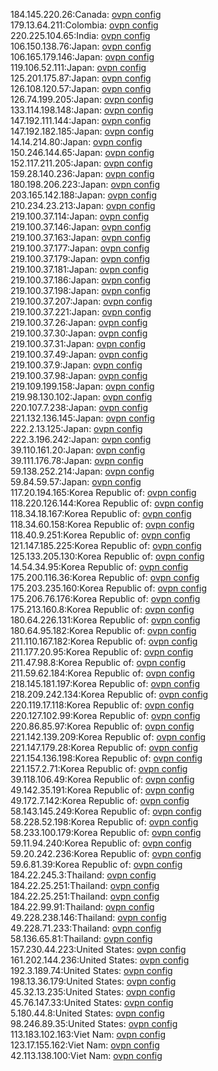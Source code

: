 184.145.220.26:Canada: [ovpn config](vpn/184_145_220_26.ovpn)  
179.13.64.211:Colombia: [ovpn config](vpn/179_13_64_211.ovpn)  
220.225.104.65:India: [ovpn config](vpn/220_225_104_65.ovpn)  
106.150.138.76:Japan: [ovpn config](vpn/106_150_138_76.ovpn)  
106.165.179.146:Japan: [ovpn config](vpn/106_165_179_146.ovpn)  
119.106.52.111:Japan: [ovpn config](vpn/119_106_52_111.ovpn)  
125.201.175.87:Japan: [ovpn config](vpn/125_201_175_87.ovpn)  
126.108.120.57:Japan: [ovpn config](vpn/126_108_120_57.ovpn)  
126.74.199.205:Japan: [ovpn config](vpn/126_74_199_205.ovpn)  
133.114.198.148:Japan: [ovpn config](vpn/133_114_198_148.ovpn)  
147.192.111.144:Japan: [ovpn config](vpn/147_192_111_144.ovpn)  
147.192.182.185:Japan: [ovpn config](vpn/147_192_182_185.ovpn)  
14.14.214.80:Japan: [ovpn config](vpn/14_14_214_80.ovpn)  
150.246.144.65:Japan: [ovpn config](vpn/150_246_144_65.ovpn)  
152.117.211.205:Japan: [ovpn config](vpn/152_117_211_205.ovpn)  
159.28.140.236:Japan: [ovpn config](vpn/159_28_140_236.ovpn)  
180.198.206.223:Japan: [ovpn config](vpn/180_198_206_223.ovpn)  
203.165.142.188:Japan: [ovpn config](vpn/203_165_142_188.ovpn)  
210.234.23.213:Japan: [ovpn config](vpn/210_234_23_213.ovpn)  
219.100.37.114:Japan: [ovpn config](vpn/219_100_37_114.ovpn)  
219.100.37.146:Japan: [ovpn config](vpn/219_100_37_146.ovpn)  
219.100.37.163:Japan: [ovpn config](vpn/219_100_37_163.ovpn)  
219.100.37.177:Japan: [ovpn config](vpn/219_100_37_177.ovpn)  
219.100.37.179:Japan: [ovpn config](vpn/219_100_37_179.ovpn)  
219.100.37.181:Japan: [ovpn config](vpn/219_100_37_181.ovpn)  
219.100.37.186:Japan: [ovpn config](vpn/219_100_37_186.ovpn)  
219.100.37.198:Japan: [ovpn config](vpn/219_100_37_198.ovpn)  
219.100.37.207:Japan: [ovpn config](vpn/219_100_37_207.ovpn)  
219.100.37.221:Japan: [ovpn config](vpn/219_100_37_221.ovpn)  
219.100.37.26:Japan: [ovpn config](vpn/219_100_37_26.ovpn)  
219.100.37.30:Japan: [ovpn config](vpn/219_100_37_30.ovpn)  
219.100.37.31:Japan: [ovpn config](vpn/219_100_37_31.ovpn)  
219.100.37.49:Japan: [ovpn config](vpn/219_100_37_49.ovpn)  
219.100.37.9:Japan: [ovpn config](vpn/219_100_37_9.ovpn)  
219.100.37.98:Japan: [ovpn config](vpn/219_100_37_98.ovpn)  
219.109.199.158:Japan: [ovpn config](vpn/219_109_199_158.ovpn)  
219.98.130.102:Japan: [ovpn config](vpn/219_98_130_102.ovpn)  
220.107.7.238:Japan: [ovpn config](vpn/220_107_7_238.ovpn)  
221.132.136.145:Japan: [ovpn config](vpn/221_132_136_145.ovpn)  
222.2.13.125:Japan: [ovpn config](vpn/222_2_13_125.ovpn)  
222.3.196.242:Japan: [ovpn config](vpn/222_3_196_242.ovpn)  
39.110.161.20:Japan: [ovpn config](vpn/39_110_161_20.ovpn)  
39.111.176.78:Japan: [ovpn config](vpn/39_111_176_78.ovpn)  
59.138.252.214:Japan: [ovpn config](vpn/59_138_252_214.ovpn)  
59.84.59.57:Japan: [ovpn config](vpn/59_84_59_57.ovpn)  
117.20.194.165:Korea Republic of: [ovpn config](vpn/117_20_194_165.ovpn)  
118.220.126.144:Korea Republic of: [ovpn config](vpn/118_220_126_144.ovpn)  
118.34.18.167:Korea Republic of: [ovpn config](vpn/118_34_18_167.ovpn)  
118.34.60.158:Korea Republic of: [ovpn config](vpn/118_34_60_158.ovpn)  
118.40.9.251:Korea Republic of: [ovpn config](vpn/118_40_9_251.ovpn)  
121.147.185.225:Korea Republic of: [ovpn config](vpn/121_147_185_225.ovpn)  
125.133.205.130:Korea Republic of: [ovpn config](vpn/125_133_205_130.ovpn)  
14.54.34.95:Korea Republic of: [ovpn config](vpn/14_54_34_95.ovpn)  
175.200.116.36:Korea Republic of: [ovpn config](vpn/175_200_116_36.ovpn)  
175.203.235.160:Korea Republic of: [ovpn config](vpn/175_203_235_160.ovpn)  
175.206.76.176:Korea Republic of: [ovpn config](vpn/175_206_76_176.ovpn)  
175.213.160.8:Korea Republic of: [ovpn config](vpn/175_213_160_8.ovpn)  
180.64.226.131:Korea Republic of: [ovpn config](vpn/180_64_226_131.ovpn)  
180.64.95.182:Korea Republic of: [ovpn config](vpn/180_64_95_182.ovpn)  
211.110.167.182:Korea Republic of: [ovpn config](vpn/211_110_167_182.ovpn)  
211.177.20.95:Korea Republic of: [ovpn config](vpn/211_177_20_95.ovpn)  
211.47.98.8:Korea Republic of: [ovpn config](vpn/211_47_98_8.ovpn)  
211.59.62.184:Korea Republic of: [ovpn config](vpn/211_59_62_184.ovpn)  
218.145.181.197:Korea Republic of: [ovpn config](vpn/218_145_181_197.ovpn)  
218.209.242.134:Korea Republic of: [ovpn config](vpn/218_209_242_134.ovpn)  
220.119.17.118:Korea Republic of: [ovpn config](vpn/220_119_17_118.ovpn)  
220.127.102.99:Korea Republic of: [ovpn config](vpn/220_127_102_99.ovpn)  
220.86.85.97:Korea Republic of: [ovpn config](vpn/220_86_85_97.ovpn)  
221.142.139.209:Korea Republic of: [ovpn config](vpn/221_142_139_209.ovpn)  
221.147.179.28:Korea Republic of: [ovpn config](vpn/221_147_179_28.ovpn)  
221.154.136.198:Korea Republic of: [ovpn config](vpn/221_154_136_198.ovpn)  
221.157.2.71:Korea Republic of: [ovpn config](vpn/221_157_2_71.ovpn)  
39.118.106.49:Korea Republic of: [ovpn config](vpn/39_118_106_49.ovpn)  
49.142.35.191:Korea Republic of: [ovpn config](vpn/49_142_35_191.ovpn)  
49.172.7.142:Korea Republic of: [ovpn config](vpn/49_172_7_142.ovpn)  
58.143.145.249:Korea Republic of: [ovpn config](vpn/58_143_145_249.ovpn)  
58.228.52.198:Korea Republic of: [ovpn config](vpn/58_228_52_198.ovpn)  
58.233.100.179:Korea Republic of: [ovpn config](vpn/58_233_100_179.ovpn)  
59.11.94.240:Korea Republic of: [ovpn config](vpn/59_11_94_240.ovpn)  
59.20.242.236:Korea Republic of: [ovpn config](vpn/59_20_242_236.ovpn)  
59.6.81.39:Korea Republic of: [ovpn config](vpn/59_6_81_39.ovpn)  
184.22.245.3:Thailand: [ovpn config](vpn/184_22_245_3.ovpn)  
184.22.25.251:Thailand: [ovpn config](vpn/184_22_25_251.ovpn)  
184.22.25.251:Thailand: [ovpn config](vpn/184_22_25_251.ovpn)  
184.22.99.91:Thailand: [ovpn config](vpn/184_22_99_91.ovpn)  
49.228.238.146:Thailand: [ovpn config](vpn/49_228_238_146.ovpn)  
49.228.71.233:Thailand: [ovpn config](vpn/49_228_71_233.ovpn)  
58.136.65.81:Thailand: [ovpn config](vpn/58_136_65_81.ovpn)  
157.230.44.223:United States: [ovpn config](vpn/157_230_44_223.ovpn)  
161.202.144.236:United States: [ovpn config](vpn/161_202_144_236.ovpn)  
192.3.189.74:United States: [ovpn config](vpn/192_3_189_74.ovpn)  
198.13.36.179:United States: [ovpn config](vpn/198_13_36_179.ovpn)  
45.32.13.235:United States: [ovpn config](vpn/45_32_13_235.ovpn)  
45.76.147.33:United States: [ovpn config](vpn/45_76_147_33.ovpn)  
5.180.44.8:United States: [ovpn config](vpn/5_180_44_8.ovpn)  
98.246.89.35:United States: [ovpn config](vpn/98_246_89_35.ovpn)  
113.183.102.163:Viet Nam: [ovpn config](vpn/113_183_102_163.ovpn)  
123.17.155.162:Viet Nam: [ovpn config](vpn/123_17_155_162.ovpn)  
42.113.138.100:Viet Nam: [ovpn config](vpn/42_113_138_100.ovpn)  
